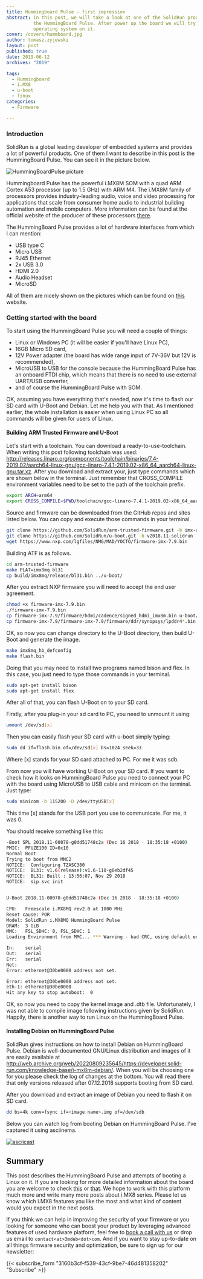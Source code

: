 ```yaml
---
title: Hummingboard Pulse - first impression
abstract: In this post, we will take a look at one of the SolidRun product -
          the HummingBoard Pulse. After power up the board we will try to boot
          operating system on it.
cover: /covers/hummboard.jpg
author: tomasz.zyjewski
layout: post
published: true
date: 2019-06-12
archives: "2019"

tags:
  - Hummingboard
  - i.MX8
  - u-boot
  - linux
categories:
  - Firmware

---
```


### Introduction

SolidRun is a global leading developer of embedded systems and provides a lot of
powerful products. One of them I want to describe in this post is the
HummingBoard Pulse. You can see it in the picture below.

![HummingBoardPulse picture](/img/hummboard.jpg)

Hummingboard Pulse has the powerful i.MX8M SOM with a quad ARM Cortex A53
processor (up to 1.5 GHz) with ARM M4. The i.MX8M family of processors provides
industry-leading audio, voice and video processing for applications that scale
from consumer home audio to industrial building automation and mobile computers.
More information can be found at the official website of the producer of these
processors
[there](https://www.nxp.com/products/processors-and-microcontrollers/arm-based-processors-and-mcus/i.mx-applications-processors/i.mx-8-processors/i.mx-8m-family-armcortex-a53-cortex-m4-audio-voice-video:i.MX8M).

The HummingBoard Pulse provides a lot of hardware interfaces from which I can
mention:

- USB type C
- Micro USB
- RJ45 Ethernet
- 2x USB 3.0
- HDMI 2.0
- Audio Headset
- MicroSD

All of them are nicely shown on the pictures which can be found on
[this](http://web.archive.org/web/20240210080903/http://developer.solid-run.com/knowledge-base/hummingboard-pulse-getting-started/)
website.

### Getting started with the board

To start using the HummingBoard Pulse you will need a couple of things:

- Linux or Windows PC (it will be easier if you'll have Linux PC),
- 16GB Micro SD card,
- 12V Power adapter (the board has wide range input of 7V-36V but 12V is
  recommended),
- MicroUSB to USB for the console because the HummingBoard Pulse has an onboard
  FTDI chip, which means that there is no need to use external UART/USB
  converter,
- and of course the HummingBoard Pulse with SOM.

OK, assuming you have everything that's needed, now it's time to flash our SD
card with U-Boot and Debian. Let me help you with that. As I mentioned earlier,
the whole installation is easier when using Linux PC so all commands will be
given for users of Linux.

#### Building ARM Trusted Firmware and U-Boot

Let's start with a toolchain. You can download a ready-to-use-toolchain. When
writing this post following toolchain was used:
<http://releases.linaro.org/components/toolchain/binaries/7.4-2019.02/aarch64-linux-gnu/gcc-linaro-7.4.1-2019.02-x86_64_aarch64-linux-gnu.tar.xz>.
After you download and extract your, just type commands which are shown below in
the terminal. Just remember that CROSS_COMPILE environment variables need to be
set to the path of the toolchain prefix.

```bash
export ARCH=arm64
export CROSS_COMPILE=$PWD/toolchain/gcc-linaro-7.4.1-2019.02-x86_64_aarch64-linux-gnu.tar.xz/bin/aarch64-linux-gnu
```

Source and firmware can be downloaded from the GitHub repos and sites listed
below. You can copy and execute those commands in your terminal.

```bash
git clone https://github.com/SolidRun/arm-trusted-firmware.git -b imx-atf-v1.6
git clone https://github.com/SolidRun/u-boot.git -b v2018.11-solidrun
wget https://www.nxp.com/lgfiles/NMG/MAD/YOCTO/firmware-imx-7.9.bin
```

Building ATF is as follows.

```bash
cd arm-trusted-firmware
make PLAT=imx8mq bl31
cp build/imx8mq/release/bl31.bin ../u-boot/
```

After you extract NXP firmware you will need to accept the end user agreement.

```bash
chmod +x firmware-imx-7.9.bin
./firmware-imx-7.9.bin
cp firmware-imx-7.9/firmware/hdmi/cadence/signed_hdmi_imx8m.bin u-boot/
cp firmware-imx-7.9/firmware-imx-7.9/firmware/ddr/synopsys/lpddr4*.bin u-boot/
```

OK, so now you can change directory to the U-Boot directory, then build U-Boot
and generate the image.

```bash
make imx8mq_hb_defconfig
make flash.bin
```

Doing that you may need to install two programs named bison and flex. In this
case, you just need to type those commands in your terminal.

```bash
sudo apt-get install bison
sudo apt-get install flex
```

After all of that, you can flash U-Boot on to your SD card.

Firstly, after you plug-in your sd card to PC, you need to unmount it using:

```bash
umount /dev/sd[x]
```

Then you can easily flash your SD card with u-boot simply typing:

```bash
sudo dd if=flash.bin of=/dev/sd[x] bs=1024 seek=33
```

Where \[x\] stands for your SD card attached to PC. For me it was sdb.

From now you will have working U-Boot on your SD card. If you want to check how
it looks on HummingBoard Pulse you need to connect your PC with the board using
MicroUSB to USB cable and minicom on the terminal. Just type:

```bash
sudo minicom -b 115200 -D /dev/ttyUSB[x]
```

This time \[x\] stands for the USB port you use to communicate. For me, it was
0\.

You should receive something like this:

```bash
-Boot SPL 2018.11-00078-g0dd51748c2a (Dec 16 2018 - 18:35:18 +0100)
PMIC:  PFUZE100 ID=0x10
Normal Boot
Trying to boot from MMC2
NOTICE:  Configuring TZASC380
NOTICE:  BL31: v1.6(release):v1.6-110-g0eb2df45
NOTICE:  BL31: Built : 13:56:07, Nov 29 2018
NOTICE:  sip svc init


U-Boot 2018.11-00078-g0dd51748c2a (Dec 16 2018 - 18:35:18 +0100)

CPU:   Freescale i.MX8MQ rev2.0 at 1000 MHz
Reset cause: POR
Model: SolidRun i.MX8MQ HummingBoard Pulse
DRAM:  3 GiB
MMC:   FSL_SDHC: 0, FSL_SDHC: 1
Loading Environment from MMC... *** Warning - bad CRC, using default environment

In:    serial
Out:   serial
Err:   serial
Net:
Error: ethernet@30be0000 address not set.

Error: ethernet@30be0000 address not set.
eth-1: ethernet@30be0000
Hit any key to stop autoboot:  0
```

OK, so now you need to copy the kernel image and .dtb file. Unfortunately, I was
not able to compile image following instructions given by SolidRun. Happily,
there is another way to run Linux on the HummingBoard Pulse.

#### Installing Debian on HummingBoard Pulse

SolidRun gives instructions on how to install Debian on HummingBoard Pulse.
Debian is well-documented GNU/Linux distribution and images of it are easily
available at <http://web.archive.org/web/20220809235645/https://developer.solid-run.com/knowledge-base/i-mx8m-debian/>.
When you will be choosing one for you please check the log of changes at the
bottom. You will read there that only versions released after 07.12.2018
supports booting from SD card.

After you download and extract an image of Debian you need to flash it on SD
card.

```bash
dd bs=4k conv=fsync if=<image name>.img of=/dev/sdb
```

Below you can watch log from booting Debian on HummingBoard Pulse. I've captured
it using asciinema.

[![asciicast](https://asciinema.org/a/250003.svg)](https://asciinema.org/a/250003?speed=1&t=14&autoplay=0)

## Summary

This post describes the HummingBoard Pulse and attempts of booting a Linux on
it. If you are looking for more detailed information about the board you are
welcome to check
[this](http://web.archive.org/web/20240210080903/http://developer.solid-run.com/knowledge-base/hummingboard-pulse-getting-started/)
or [that](https://www.nxp.com/products/processors-and-microcontrollers/arm-based-processors-and-mcus/i.mx-applications-processors/i.mx-8-processors/i.mx-8m-family-armcortex-a53-cortex-m4-audio-voice-video:i.MX8M).
We hope to work with this platform much more and write many more posts about
i.MX8 series. Please let us know which i.MX8 features you like the most and what
kind of content would you expect in the next posts.

If you think we can help in improving the security of your firmware or you
looking for someone who can boost your product by leveraging advanced features
of used hardware platform, feel free to [book a call with
us](https://cloud.3mdeb.com/index.php/apps/calendar/appointment/n7T65toSaD9t) or
drop us email to `contact<at>3mdeb<dot>com`. And if you want to stay up-to-date
on all things firmware security and optimization, be sure to sign up for our
newsletter:

{{< subscribe_form "3160b3cf-f539-43cf-9be7-46d481358202" "Subscribe" >}}

